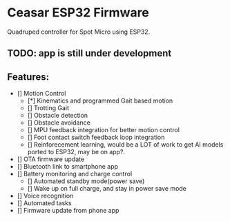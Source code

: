 # Ceasar ESP32 Firmware
Quadruped controller for Spot Micro using ESP32.


## TODO: app is still under development

## Features:
- [] Motion Control
    - [*] Kinematics and programmed Gait based motion
    - [] Trotting Gait
    - [] Obstacle detection
    - [] Obstacle avoidance
    - [] MPU feedback integration for better motion control
    - [] Foot contact switch feedback loop integration
    - [] Reinforecement learning, would be a LOT of work to get AI models ported to ESP32, may be on app?.
- [] OTA firmware update
- [] Bluetooth link to smartphone app 
- [] Battery monitoring and charge control
    - [] Automated standby mode(power save)
    - [] Wake up on full charge, and stay in power save mode
- [] Voice recognition
- [] Automated tasks
- [] Firmware update from phone app
